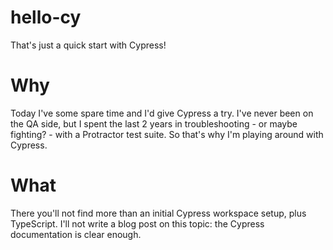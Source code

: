 # hello-cy
That's just a quick start with Cypress!

# Why
Today I've some spare time and I'd give Cypress a try. I've never been on the QA side, but I spent the last 2 years in troubleshooting - or maybe fighting? - with a Protractor test suite. So that's why I'm playing around with Cypress.

# What
There you'll not find more than an initial Cypress workspace setup, plus TypeScript. I'll not write a blog post on this topic: the Cypress documentation is clear enough.